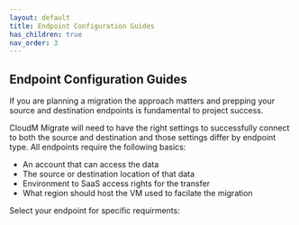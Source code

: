 ```yaml
---
layout: default
title: Endpoint Configuration Guides
has_children: true 
nav_order: 3
---
```


## Endpoint Configuration Guides

If you are planning a migration the approach matters and prepping your source and destination endpoints is fundamental to project success.

CloudM Migrate will need to have the right settings to successfully connect to both the source and destination and those settings differ by endpoint type. All endpoints require the following basics:

- An account that can access the data
- The source or destination location of that data
- Environment to SaaS access rights for the transfer
- What region should host the VM used to facilate the migration

Select your endpoint for specific requirments:
